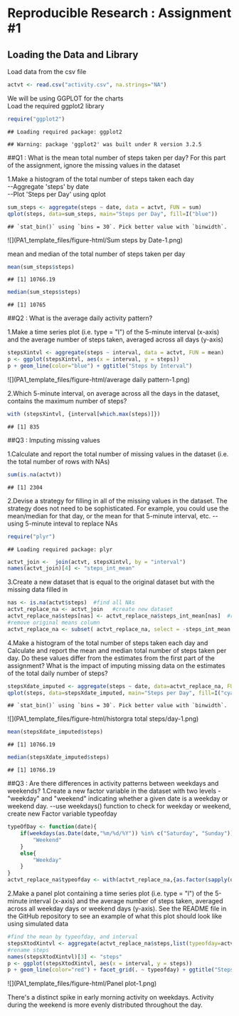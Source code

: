 # Reproducible Research : Assignment #1



## Loading the Data and Library

Load data from the csv file

```r
actvt <- read.csv("activity.csv", na.strings="NA")
```

We will be using GGPLOT for the charts  
Load the required ggplot2 library


```r
require("ggplot2")
```

```
## Loading required package: ggplot2
```

```
## Warning: package 'ggplot2' was built under R version 3.2.5
```


##Q1 : What is the mean total number of steps taken per day?
For this part of the assignment, ignore the missing values in the dataset

1.Make a histogram of the total number of steps taken each day  
--Aggregate 'steps' by date  
--Plot 'Steps per Day' using qplot

```r
sum_steps <- aggregate(steps ~ date, data = actvt, FUN = sum)
qplot(steps, data=sum_steps, main="Steps per Day", fill=I("blue"))
```

```
## `stat_bin()` using `bins = 30`. Pick better value with `binwidth`.
```

![](PA1_template_files/figure-html/Sum steps by Date-1.png)<!-- -->

mean and median of the total number of steps taken per day


```r
mean(sum_steps$steps)
```

```
## [1] 10766.19
```

```r
median(sum_steps$steps)
```

```
## [1] 10765
```
  
##Q2 : What is the average daily activity pattern?
  
1.Make a time series plot (i.e. type = "l") of the 5-minute interval (x-axis) and the average number of steps taken, averaged across all days (y-axis)

```r
stepsXintvl <- aggregate(steps ~ interval, data = actvt, FUN = mean)
p <- ggplot(stepsXintvl, aes(x = interval, y = steps))
p + geom_line(color="blue") + ggtitle("Steps by Interval")
```

![](PA1_template_files/figure-html/average daily pattern-1.png)<!-- -->
  
2.Which 5-minute interval, on average across all the days in the dataset, contains the maximum number of steps?

```r
with (stepsXintvl, {interval[which.max(steps)]})
```

```
## [1] 835
```
  
##Q3 : Imputing missing values
  
1.Calculate and report the total number of missing values in the dataset (i.e. the total number of rows with NAs)  

```r
sum(is.na(actvt))
```

```
## [1] 2304
```

2.Devise a strategy for filling in all of the missing values in the dataset. The strategy does not need to be sophisticated. For example, you could use the mean/median for that day, or the mean for that 5-minute interval, etc.
--using 5-minute inteval to replace NAs

```r
require("plyr")
```

```
## Loading required package: plyr
```

```r
actvt_join <-  join(actvt, stepsXintvl, by = "interval") 
names(actvt_join)[4] <- "steps_int_mean"
```

3.Create a new dataset that is equal to the original dataset but with the missing data filled in 

```r
nas <- is.na(actvt$steps)  #find all NAs
actvt_replace_na <- actvt_join   #create new dataset
actvt_replace_na$steps[nas] <- actvt_replace_na$steps_int_mean[nas]  #replace NAs
#remove original means column
actvt_replace_na <- subset( actvt_replace_na, select = -steps_int_mean )
```

4.Make a histogram of the total number of steps taken each day and Calculate and report the mean and median total number of steps taken per day. Do these values differ from the estimates from the first part of the assignment? What is the impact of imputing missing data on the estimates of the total daily number of steps?


```r
stepsXdate_imputed <- aggregate(steps ~ date, data=actvt_replace_na, FUN=sum)
qplot(steps, data=stepsXdate_imputed, main="Steps per Day", fill=I("cyan"))
```

```
## `stat_bin()` using `bins = 30`. Pick better value with `binwidth`.
```

![](PA1_template_files/figure-html/historgra total steps/day-1.png)<!-- -->

```r
mean(stepsXdate_imputed$steps)
```

```
## [1] 10766.19
```

```r
median(stepsXdate_imputed$steps)
```

```
## [1] 10766.19
```

  
##Q3 : Are there differences in activity patterns between weekdays and weekends?
1.Create a new factor variable in the dataset with two levels - "weekday" and "weekend" indicating whether a given date is a weekday or weekend day.
--use weekdays() function to check for weekday or weekend, create new Factor variable typeofday

```r
typeOfDay <- function(date){
    if(weekdays(as.Date(date,"%m/%d/%Y")) %in% c("Saturday", "Sunday")) {
        "Weekend"
    }
    else{
        "Weekday"
    }
}
actvt_replace_na$typeofday <- with(actvt_replace_na,{as.factor(sapply(date, typeOfDay))})
```


2.Make a panel plot containing a time series plot (i.e. type = "l") of the 5-minute interval (x-axis) and the average number of steps taken, averaged across all weekday days or weekend days (y-axis). See the README file in the GitHub repository to see an example of what this plot should look like using simulated data

```r
#find the mean by typeofday, and interval
stepsXtodXintvl <- aggregate(actvt_replace_na$steps,list(typeofday=actvt_replace_na$typeofday,interval=actvt_replace_na$interval),mean)
#rename steps
names(stepsXtodXintvl)[3] <- "steps"
p <- ggplot(stepsXtodXintvl, aes(x = interval, y = steps))
p + geom_line(color="red") + facet_grid(. ~ typeofday) + ggtitle("Steps by Interval - Weekday vs Weekend")
```

![](PA1_template_files/figure-html/Panel plot-1.png)<!-- -->

There's a distinct spike in early morning activity on weekdays.  Activity during the weekend is more evenly distributed throughout the day.
